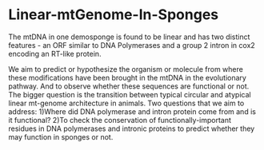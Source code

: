 # Linear-mtGenome-In-Sponges

The mtDNA in one demosponge is found to be linear and has two distinct features - an ORF similar to DNA Polymerases and a group 2 intron in cox2 encoding an RT-like protein. 

We aim to predict or hypothesize the organism or molecule from where these modifications have been brought in the mtDNA in the evolutionary pathway. And to observe whether these sequences are functional or not. The bigger question is the transition between typical circular and atypical linear mt-genome architecture in animals.
Two questions that we aim to address:
1)Where did DNA polymerase and intron protein come from and is it functional?
2)To check the conservation of functionally-important residues in  DNA polymerases and intronic proteins to predict whether they may function in sponges or not.



